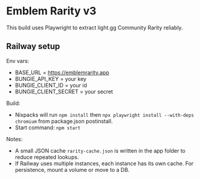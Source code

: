 # Emblem Rarity v3

This build uses Playwright to extract light.gg Community Rarity reliably.

## Railway setup
Env vars:
- BASE_URL = https://emblemrarity.app
- BUNGIE_API_KEY = your key
- BUNGIE_CLIENT_ID = your id
- BUNGIE_CLIENT_SECRET = your secret

Build:
- Nixpacks will run `npm install` then `npx playwright install --with-deps chromium` from package.json postinstall.
- Start command: `npm start`

Notes:
- A small JSON cache `rarity-cache.json` is written in the app folder to reduce repeated lookups.
- If Railway uses multiple instances, each instance has its own cache. For persistence, mount a volume or move to a DB.
